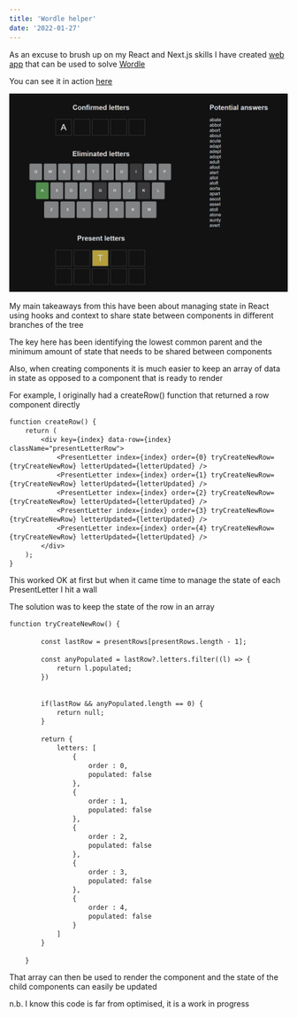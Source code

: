 ```yaml
---
title: 'Wordle helper'
date: '2022-01-27'
---
```


As an excuse to brush up on my React and Next.js skills I have created [web app](https://github.com/R467/wordle-helper) that can be used to solve [Wordle](https://www.powerlanguage.co.uk/wordle/)

You can see it in action [here](https://icy-ground-0b2064d10.1.azurestaticapps.net/)

![overview of the site](/images/wordle-helper/wordle-helper.png)

My main takeaways from this have been about managing state in React using hooks and context to share state between components in different branches of the tree

The key here has been identifying the lowest common parent and the minimum amount of state that needs to be shared between components

Also, when creating components it is much easier to keep an array of data in state as opposed to a component that is ready to render

For example, I originally had a createRow() function that returned a row component directly

```
function createRow() {
    return (
        <div key={index} data-row={index} className="presentLetterRow">     
            <PresentLetter index={index} order={0} tryCreateNewRow={tryCreateNewRow} letterUpdated={letterUpdated} />       
            <PresentLetter index={index} order={1} tryCreateNewRow={tryCreateNewRow} letterUpdated={letterUpdated} />
            <PresentLetter index={index} order={2} tryCreateNewRow={tryCreateNewRow} letterUpdated={letterUpdated} />
            <PresentLetter index={index} order={3} tryCreateNewRow={tryCreateNewRow} letterUpdated={letterUpdated} />
            <PresentLetter index={index} order={4} tryCreateNewRow={tryCreateNewRow} letterUpdated={letterUpdated} />
        </div>
    );
}

```


This worked OK at first but when it came time to manage the state of each PresentLetter I hit a wall

The solution was to keep the state of the row in an array
```
function tryCreateNewRow() {

        const lastRow = presentRows[presentRows.length - 1];

        const anyPopulated = lastRow?.letters.filter((l) => {
            return l.populated;
        })


        if(lastRow && anyPopulated.length == 0) {
            return null;
        }

        return {
            letters: [
                {
                    order : 0,
                    populated: false
                },
                {
                    order : 1,
                    populated: false
                },
                {
                    order : 2,
                    populated: false
                },
                {
                    order : 3,
                    populated: false
                },
                {
                    order : 4,
                    populated: false
                }
            ]
        }

    }

```

That array can then be used to render the component and the state of the child components can easily be updated


n.b. I know this code is far from optimised, it is a work in progress
